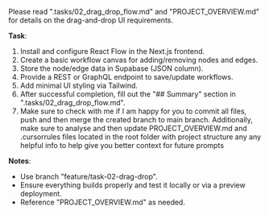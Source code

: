 Please read ".tasks/02_drag_drop_flow.md" and "PROJECT_OVERVIEW.md" for details on the drag-and-drop UI requirements.

**Task**:
1. Install and configure React Flow in the Next.js frontend.
2. Create a basic workflow canvas for adding/removing nodes and edges.
3. Store the node/edge data in Supabase (JSON column).
4. Provide a REST or GraphQL endpoint to save/update workflows.
5. Add minimal UI styling via Tailwind.
6. After successful completion, fill out the "## Summary" section in ".tasks/02_drag_drop_flow.md".
7. Make sure to check with me if I am happy for you to commit all files, push and then merge the created branch to main branch. Additionally, make sure to analyse and then update PROJECT_OVERVIEW.md and .cursorrules files located in the root folder with project structure any any helpful info to help give you better context for future prompts

**Notes**:
- Use branch "feature/task-02-drag-drop".
- Ensure everything builds properly and test it locally or via a preview deployment.
- Reference "PROJECT_OVERVIEW.md" as needed.

